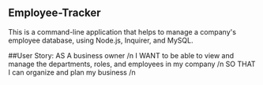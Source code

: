 ## Employee-Tracker

This is a command-line application that helps to manage a company's employee database, using Node.js, Inquirer, and MySQL.

##User Story:
AS A business owner /n
I WANT to be able to view and manage the departments, roles, and employees in my company /n
SO THAT I can organize and plan my business /n
